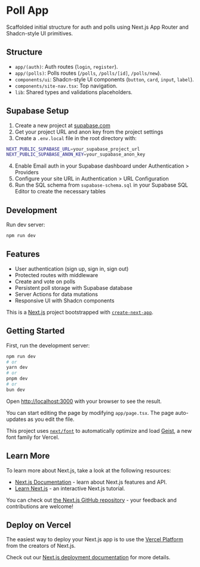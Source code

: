 # Poll App

Scaffolded initial structure for auth and polls using Next.js App Router and Shadcn-style UI primitives.

## Structure

- `app/(auth)`: Auth routes (`login`, `register`).
- `app/(polls)`: Polls routes (`/polls`, `/polls/[id]`, `/polls/new`).
- `components/ui`: Shadcn-style UI components (`button`, `card`, `input`, `label`).
- `components/site-nav.tsx`: Top navigation.
- `lib`: Shared types and validations placeholders.

## Supabase Setup

1. Create a new project at [supabase.com](https://supabase.com)
2. Get your project URL and anon key from the project settings
3. Create a `.env.local` file in the root directory with:

```bash
NEXT_PUBLIC_SUPABASE_URL=your_supabase_project_url
NEXT_PUBLIC_SUPABASE_ANON_KEY=your_supabase_anon_key
```

4. Enable Email auth in your Supabase dashboard under Authentication > Providers
5. Configure your site URL in Authentication > URL Configuration
6. Run the SQL schema from `supabase-schema.sql` in your Supabase SQL Editor to create the necessary tables

## Development

Run dev server:

```bash
npm run dev
```

## Features

- User authentication (sign up, sign in, sign out)
- Protected routes with middleware
- Create and vote on polls
- Persistent poll storage with Supabase database
- Server Actions for data mutations
- Responsive UI with Shadcn components

This is a [Next.js](https://nextjs.org) project bootstrapped with [`create-next-app`](https://nextjs.org/docs/app/api-reference/cli/create-next-app).

## Getting Started

First, run the development server:

```bash
npm run dev
# or
yarn dev
# or
pnpm dev
# or
bun dev
```

Open [http://localhost:3000](http://localhost:3000) with your browser to see the result.

You can start editing the page by modifying `app/page.tsx`. The page auto-updates as you edit the file.

This project uses [`next/font`](https://nextjs.org/docs/app/building-your-application/optimizing/fonts) to automatically optimize and load [Geist](https://vercel.com/font), a new font family for Vercel.

## Learn More

To learn more about Next.js, take a look at the following resources:

- [Next.js Documentation](https://nextjs.org/docs) - learn about Next.js features and API.
- [Learn Next.js](https://nextjs.org/learn) - an interactive Next.js tutorial.

You can check out [the Next.js GitHub repository](https://github.com/vercel/next.js) - your feedback and contributions are welcome!

## Deploy on Vercel

The easiest way to deploy your Next.js app is to use the [Vercel Platform](https://vercel.com/new?utm_medium=default-template&filter=next.js&utm_source=create-next-app&utm_campaign=create-next-app-readme) from the creators of Next.js.

Check out our [Next.js deployment documentation](https://nextjs.org/docs/app/building-your-application/deploying) for more details.
